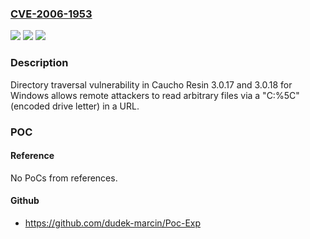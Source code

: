 ### [CVE-2006-1953](https://cve.mitre.org/cgi-bin/cvename.cgi?name=CVE-2006-1953)
![](https://img.shields.io/static/v1?label=Product&message=n%2Fa&color=blue)
![](https://img.shields.io/static/v1?label=Version&message=n%2Fa&color=blue)
![](https://img.shields.io/static/v1?label=Vulnerability&message=n%2Fa&color=brighgreen)

### Description

Directory traversal vulnerability in Caucho Resin 3.0.17 and 3.0.18 for Windows allows remote attackers to read arbitrary files via a "C:%5C" (encoded drive letter) in a URL.

### POC

#### Reference
No PoCs from references.

#### Github
- https://github.com/dudek-marcin/Poc-Exp

